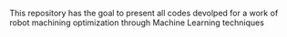 This repository has the goal to present all codes devolped for a work of robot machining optimization through Machine Learning techniques
